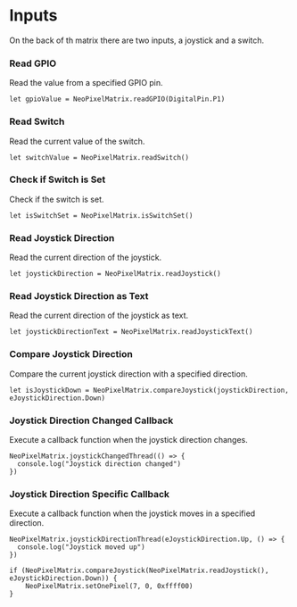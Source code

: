 # Inputs
On the back of th matrix there are two inputs, a joystick and a switch.


### Read GPIO

Read the value from a specified GPIO pin.

```blocks
let gpioValue = NeoPixelMatrix.readGPIO(DigitalPin.P1)
```

### Read Switch

Read the current value of the switch.

```blocks
let switchValue = NeoPixelMatrix.readSwitch()
```

### Check if Switch is Set

Check if the switch is set.

```blocks
let isSwitchSet = NeoPixelMatrix.isSwitchSet()
```

### Read Joystick Direction

Read the current direction of the joystick.

```blocks
let joystickDirection = NeoPixelMatrix.readJoystick()
```

### Read Joystick Direction as Text

Read the current direction of the joystick as text.

```blocks
let joystickDirectionText = NeoPixelMatrix.readJoystickText()
```

### Compare Joystick Direction

Compare the current joystick direction with a specified direction.

```blocks
let isJoystickDown = NeoPixelMatrix.compareJoystick(joystickDirection, eJoystickDirection.Down)
```

### Joystick Direction Changed Callback

Execute a callback function when the joystick direction changes.

```blocks
NeoPixelMatrix.joystickChangedThread(() => {
  console.log("Joystick direction changed")
})
```

### Joystick Direction Specific Callback

Execute a callback function when the joystick moves in a specified direction.

```blocks
NeoPixelMatrix.joystickDirectionThread(eJoystickDirection.Up, () => {
  console.log("Joystick moved up")
})
```


```blocks	
if (NeoPixelMatrix.compareJoystick(NeoPixelMatrix.readJoystick(), eJoystickDirection.Down)) {
    NeoPixelMatrix.setOnePixel(7, 0, 0xffff00)
}
```





<script src="https://makecode.com/gh-pages-embed.js"></script><script>makeCodeRender("https://makecode.microbit.org/", "ines-hpmm/Microbit-LED-Matrix");</script>